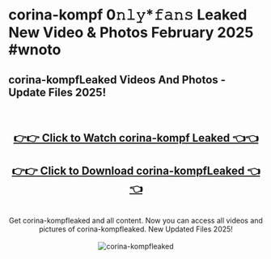 # corina-kompf 0𝚗𝚕𝚢*𝚏𝚊𝚗𝚜 Leaked New Video & Photos February 2025 #wnoto

<h2>corina-kompfLeaked Videos And Photos - Update Files 2025!</h2>
<br>
<div align="center">
<h2><a href="https://mediaupload.pro?title=corina-kompf&ref=11F" rel="nofollow">👉👉 Click to Watch corina-kompf Leaked 👈👈</a></h2>
<h2><a href="https://mediaupload.pro?title=corina-kompf&ref=11F" rel="nofollow">👉👉 Click to Download corina-kompfLeaked 👈👈</a></h2>
<br>
Get corina-kompfleaked and all content. Now you can access all videos and pictures of corina-kompfleaked. New Updated Files 2025!
<br>
<br>
<a href="https://mediaupload.pro?title=corina-kompf&ref=11F" rel="nofollow" data-target="animated-image.originalLink"><img src="https://i.ibb.co/Gkj2r4b/banner.png" alt="corina-kompfleaked" style="max-width: 100%; display: inline-block;" data-target="animated-image.originalImage"></a>
</div>
<br>

